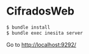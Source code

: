 # CifradosWeb

```sh
$ bundle install
$ bundle exec inesita server
```

Go to [http://localhost:9292/](http://localhost:9292/)

